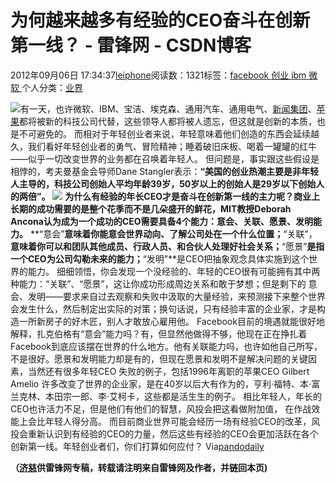 
# 为何越来越多有经验的CEO奋斗在创新第一线？ - 雷锋网 - CSDN博客


2012年09月06日 17:34:37[leiphone](https://me.csdn.net/leiphone)阅读数：1321标签：[facebook																](https://so.csdn.net/so/search/s.do?q=facebook&t=blog)[创业																](https://so.csdn.net/so/search/s.do?q=创业&t=blog)[ibm																](https://so.csdn.net/so/search/s.do?q=ibm&t=blog)[微软																](https://so.csdn.net/so/search/s.do?q=微软&t=blog)[
							](https://so.csdn.net/so/search/s.do?q=ibm&t=blog)[
																					](https://so.csdn.net/so/search/s.do?q=创业&t=blog)个人分类：[业界																](https://blog.csdn.net/leiphone/article/category/873390)
[
																								](https://so.csdn.net/so/search/s.do?q=创业&t=blog)
[
				](https://so.csdn.net/so/search/s.do?q=facebook&t=blog)
[
			](https://so.csdn.net/so/search/s.do?q=facebook&t=blog)

![](http://www.leiphone.com/wp-content/uploads/2012/09/bezos_ceo-150x150.jpg)有一天，也许微软、IBM、宝洁、埃克森、通用汽车、通用电气、[新闻集团](http://www.leiphone.com/0724-annie-amplify.html)、[苹果](http://www.leiphone.com/12906-keats-the-big-deal-with-iphone-udids.html)都将被新的科技公司代替，这些领导人都将被人遗忘，但这就是创新的本质，也是不可避免的。
而相对于年轻创业者来说，年轻意味着他们创造的东西会延续越久，我们看好年轻创业者的勇气、冒险精神；睡着破旧床板、喝着一罐罐的红牛——似乎一切改变世界的业务都在召唤着年轻人。
但问题是，事实跟这些假设是相悖的，考夫曼基金会导师Dane Stangler表示：**“美国的创业热潮主要是非年轻人主导的，科技公司创始人平均年龄39岁，50岁以上的创始人是29岁以下创始人的两倍”。**
![](http://www.leiphone.com/wp-content/uploads/2012/09/experienced-ceo.jpg)
**为什么有经验的年长CEO才是奋斗在创新第一线的主力呢？**商业上长期的成功需要的是整个花季而不是几朵盛开的鲜花，MIT教授Deborah
 Ancona认为成为**一个成功的CEO需要具备4个能力：意会、关联、愿景、发明能力。**
**“意会”**意味着你能意会世界动向、了解公司处在一个什么位置；**“关联”，**意味着你可以和团队其他成员、行政人员、和合伙人处理好社会关系；**“愿景”**是指一个CEO为公司勾勒未来的能力；**“发明”**是CEO把抽象观念具体实施到这个世界的能力。
细细领悟，你会发现一个没经验的、年轻的CEO很有可能拥有其中两种能力：“关联”、“愿景”，这让你成功形成周边关系和敢于梦想；但是剩下的 意会、发明——要求来自过去观察和失败中汲取的大量经验，来预测接下来整个世界会发生什么，然后制定出实际的对策；换句话说，只有经验丰富的企业家，才是构造一所新房子的好木匠，别人才敢放心雇用他。
Facebook目前的境遇就能很好地解释，扎克伯格有“意会”能力吗？有，但显然他做得不够，他现在正在挣扎着Facebook到底应该摆在世界的什么地方。他有关联能力吗，也许如他自己所写，不是很好。愿景和发明能力却是有的，但现在愿景和发明不是解决问题的关键因素，当然还有很多年轻CEO 失败的例子，包括1996年离职的苹果CEO Gilbert Amelio
许多改变了世界的企业家，是在40岁以后大有作为的，亨利·福特、本·富兰克林、本田宗一郎、李·艾柯卡，这些都是活生生的例子。
相比年轻人，年长的CEO也许活力不足，但是他们有他们的智慧，风投会把这看做附加值， 在作战效能上会比年轻人得分高。
而目前商业世界可能会经历一场有经验CEO的改革，风投会重新认识到有经验的CEO的力量，然后这些有经验的CEO会更加活跃在各个创新第一线。年轻创业者们，你们打算如何应付？
Via[pandodaily](http://pandodaily.com/2012/09/05/why-more-experienced-ceos-will-stay-at-the-forefront-of-tech-innovation/)

**（****[济慈](http://www.leiphone.com/author/emerson)****供****雷锋网****专稿，转载请注明来自雷锋网及作者，并链回本页)**

